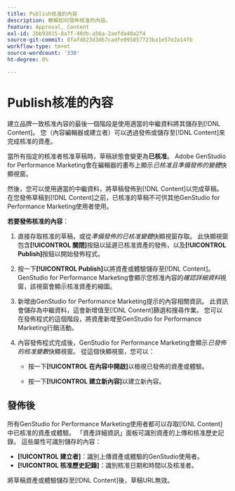```yaml
---
title: Publish核准的內容
description: 瞭解如何發佈核准的內容。
feature: Approval, Content
exl-id: 2bb93815-8a7f-40db-a56a-2aefda40a2f4
source-git-commit: 8fafd823d3d67cadfe095857723ba1e57e2a14fb
workflow-type: tm+mt
source-wordcount: '330'
ht-degree: 0%

---
```


# Publish核准的內容

建立品牌一致核准內容的最後一個階段是使用適當的中繼資料將其儲存到[!DNL Content]。 您（內容編輯器或建立者）可以透過發佈或儲存至[!DNL Content]來完成核准的資產。

當所有指定的核准者核准草稿時，草稿狀態會變更為&#x200B;**已核准**。 Adobe GenStudio for Performance Marketing會在編輯器的畫布上顯示&#x200B;_已核准且準備發佈的變體_&#x200B;快顯視窗。

然後，您可以使用適當的中繼資料，將草稿發佈到[!DNL Content]以完成草稿。 在您發佈草稿到[!DNL Content]之前，已核准的草稿不可供其他GenStudio for Performance Marketing使用者使用。

**若要發佈核准的內容**：

1. 直接存取核准的草稿，或從&#x200B;_準備發佈的已核准變體_&#x200B;快顯視窗存取。 此快顯視窗包含&#x200B;**[!UICONTROL 關閉]**&#x200B;按鈕以延遲已核准資產的發佈，以及&#x200B;**[!UICONTROL Publish]**&#x200B;按鈕以開始發佈程式。

1. 按一下&#x200B;**[!UICONTROL Publish]**&#x200B;以將資產或體驗儲存至[!DNL Content]。 GenStudio for Performance Marketing會顯示您核准內容的&#x200B;_確認詳細資料_&#x200B;視窗，該視窗會顯示核准資產的縮圖。

1. 新增由GenStudio for Performance Marketing提示的內容相關資訊。 此資訊會儲存為中繼資料，這會新增值至[!DNL Content]篩選和搜尋作業。 您可以在發佈程式的這個階段，將資產新增至GenStudio for Performance Marketing行銷活動。

1. 內容發佈程式完成後，GenStudio for Performance Marketing會顯示&#x200B;_已發佈的核准變數_&#x200B;快顯視窗。 從這個快顯視窗，您可以：

   * 按一下&#x200B;**[!UICONTROL 在內容中開啟]**&#x200B;以檢視已發佈的資產或體驗。

   * 按一下&#x200B;**[!UICONTROL 建立新內容]**&#x200B;以建立新內容。

## 發佈後

所有GenStudio for Performance Marketing使用者都可以存取[!DNL Content]中已核准的資產或體驗。 「資產詳細資訊」面板可識別資產的上傳和核准歷史記錄。 這些屬性可識別儲存的內容：

* **[!UICONTROL 建立者]**：識別上傳資產或體驗的GenStudio使用者。
* **[!UICONTROL 核准歷史記錄]**：識別核准日期和時間以及核准者。

將草稿資產或體驗儲存至[!DNL Content]後，草稿URL無效。

